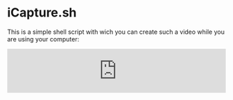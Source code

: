 # iCapture.sh

This is a simple shell script with wich you can create such a video while you are using your computer:

<div style="clear: both; margin-bottom: 1em; margin-top: 1em;">
<div style="padding:20.15% 0 0 0;position:relative;" ><iframe class="shadow" src="https://player.vimeo.com/video/279078718" style="position:absolute;top:0;left:0;width:100%;height:100%;" frameborder="0" webkitallowfullscreen mozallowfullscreen allowfullscreen></iframe></div><script src="https://player.vimeo.com/api/player.js"></script>
</div>
